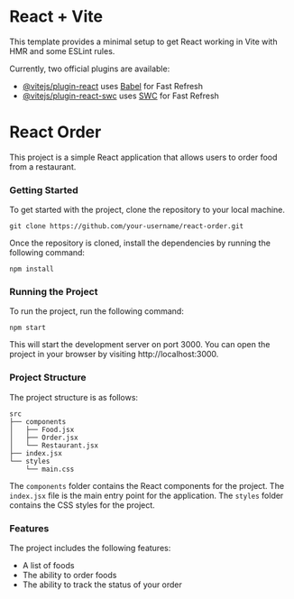 # React + Vite

This template provides a minimal setup to get React working in Vite with HMR and some ESLint rules.

Currently, two official plugins are available:

- [@vitejs/plugin-react](https://github.com/vitejs/vite-plugin-react/blob/main/packages/plugin-react/README.md) uses [Babel](https://babeljs.io/) for Fast Refresh
- [@vitejs/plugin-react-swc](https://github.com/vitejs/vite-plugin-react-swc) uses [SWC](https://swc.rs/) for Fast Refresh

# React Order

This project is a simple React application that allows users to order food from a restaurant.

### Getting Started

To get started with the project, clone the repository to your local machine.

```
git clone https://github.com/your-username/react-order.git
```

Once the repository is cloned, install the dependencies by running the following command:

```
npm install
```

### Running the Project

To run the project, run the following command:

```
npm start
```

This will start the development server on port 3000. You can open the project in your browser by visiting http://localhost:3000.

### Project Structure

The project structure is as follows:

```
src
├── components
│   ├── Food.jsx
│   ├── Order.jsx
│   └── Restaurant.jsx
├── index.jsx
└── styles
    └── main.css
```

The `components` folder contains the React components for the project. The `index.jsx` file is the main entry point for the application. The `styles` folder contains the CSS styles for the project.

### Features

The project includes the following features:

- A list of foods 
- The ability to order foods
- The ability to track the status of your order


